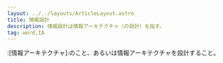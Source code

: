 ```yaml
---
layout: ../../layouts/ArticleLayout.astro
title: 情報設計
description: 情報設計は情報アーキテクチャ（の設計）を指す。
tag: word,IA
---
```


:[情報アーキテクチャ]:のこと、あるいは情報アーキテクチャを設計すること。
